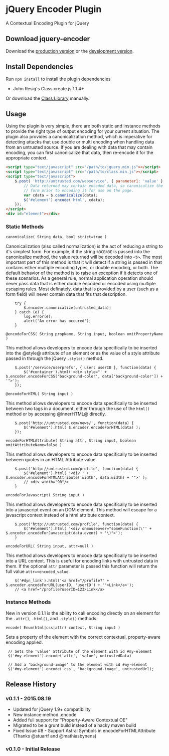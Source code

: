 # jQuery Encoder Plugin

A Contextual Encoding Plugin for jQuery

## Download jquery-encoder
Download the [production version][min] or the [development version][max].

[min]: https://raw.github.com/cschmidt/jquery-encoder/master/dist/jquery-encoder.min.js
[max]: https://raw.github.com/cschmidt/jquery-encoder/master/dist/jquery-encoder.js

## Install Dependencies

Run `npm install` to install the plugin dependencies

  * John Resig's Class.create.js 1.1.4+
  
Or download the [Class Library][classes_lib] manually.

[classes_lib]: https://raw.github.com/chrisisbeef/jquery-encoder/master/list/class.min.js

## Usage

Using the plugin is very simple, there are both static and instance methods to provide the right type of output encoding for your current situation. The plugin also provides a canonicalization method, which is imperative for detecting attacks that use double or multi encoding when handling data from an untrusted source. If you are dealing with data that may contain encoding, you can first canonicalize that data, then re-encode it for the appropriate context.

```html
<script type="text/javascript" src="/path/to/jquery.min.js"></script>
<script type="text/javascript" src="/path/to/class.min.js"></script>
<script type="text/javascript">
    $.post( 'http://untrusted.com/webservice', { parameter1: 'value' }, function(data) {
        // Data returned may contain encoded data, so canonicalize the data to its simplest
        // form prior to encoding it for use on the page.
        var cdata = $.canonicalize(data);
        $('#element').encode('html', cdata);
    });
</script>
<div id="element"></div>
```

### Static Methods

`canonicalize( String data, bool strict=true )`

Canonicalization (also called normalization) is the act of reducing a string to it's simplest form. For example, if the string `%3CB%3E` is passed into the canonicalize method, the value returned will be decoded into `<b>`. The most important part of this method is that it will detect if a string is passed in that contains either multiple encoding types, or double encoding, or both. The default behavior of the method is to raise an exception if it detects one of these scenarios. As a general rule, normal application operation should never pass data that is either double encoded or encoded using multiple escaping rules. Most definately, data that is provided by a user (such as a form field) will never contain data that fits that description.

```
    try {
        $.encoder.canonicalize(untrusted_data);
    } catch (e) {
        log.error(e);
        alert('An error has occured');
    }
```

`@encodeForCSS( String propName, String input, boolean omitPropertyName )`

This method allows developers to encode data specifically to be inserted into the @style@ attribute of an element or as the value of a style attribute passed in through the jQuery `.style()` method.

```
    $.post('/service/userprefs', { user: userID }, function(data) {
        $('#container').html('<div style="' + $.encoder.encodeForCSS('background-color', data['background-color']) + '">');
    });
```

`@encodeForHTML( String input )`

This method allows developers to encode data specifically to be inserted between two tags in a document, either through the use of the `html()` method or by accessing @innerHTML@ directly.

```
    $.post('http://untrusted.com/news/', function(data) {
        $('#element').html( $.encoder.encodeForHTML(data) );
    });
```

`encodeForHTMLAttribute( String attr, String input, boolean omitAttributeName=false )`

This method allows developers to encode data specifically to be inserted between quotes in an HTML Attribute value.

```
    $.post('http://untrusted.com/profile', function(data) {
        $('#element').html( '<div ' + $.encoder.encodeForHTMLAttribute('width', data.width) + '">' );
        // <div width="90"/>
    }
```

`encodeForJavascript( String input )`

This method allows developers to encode data specifically to be inserted into a javascript event on an DOM element. This method will escape for a javascript context instead of a html attribute context.

```
    $.post('http://untrusted.com/profile', function(data) {
        $('#element').html( '<div onmouseover="someFunction(\'' + $.encoder.encodeForJavascript(data.event) + '\)">');
    }
```

`encodeForURL( String input, attr=null )`

This method allows developers to encode data specifically to be inserted into a URL context. This is useful for encoding links with untrusted data in them. If the optional `attr` parameter is passed this function will return the full value `attr=<encoded_value`.

```
    $('#dyn_link').html('<a href="/profile?' + $.encoder.encodeForURL(userID, 'userID') + '">Link</a>');
    // <a href="/profile?userID=123>Link</a>
```

### Instance Methods

New in version 0.1.1 is the ability to call encoding directly on an element for the `.attr()`, `.html()`, and `.style()` methods. 

`encode( Enum(html|css|attr) context, String input )`

Sets a property of the element with the correct contextual, property-aware encoding applied. 

```
 // Sets the 'value' attribute of the element with id #my-element
 $('#my-element').encode('attr', 'value', untrustedData)

 // Add a 'background-image' to the element with id #my-element
 $('#my-element').encode('css', 'background-image', untrustedUrl);
```

## Release History

### v0.1.1 - 2015.08.19

 * Updated for jQuery 1.9+ compatibility
 * New instance method .encode
 * Added full support for "Property-Aware Contextual OE" 
 * Migrated to be a grunt build instead of a hacky maven build
 * Fixed Issue #8 - Support Astral Symbols in encodeForHTMLAttribute (Thanks @stuartf and @mathiasbynens)

### v0.1.0 - Initial Release
